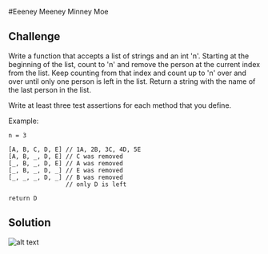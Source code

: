 #Eeeney Meeney Minney Moe

## Challenge
Write a function that accepts a list of strings and an int 'n'. Starting at the beginning of the list, count to 'n' and
remove the person at the current index from the list. Keep counting from that index and count up to 'n' over and over
until only one person is left in the list. Return a string with the name of the last person in the list.

Write at least three test assertions for each method that you define.

Example:

```
n = 3

[A, B, C, D, E] // 1A, 2B, 3C, 4D, 5E
[A, B, _, D, E] // C was removed
[_, B, _, D, E] // A was removed
[_, B, _, D, _] // E was removed
[_, _, _, D, _] // B was removed
                // only D is left

return D
```

## Solution
![alt text](assets/eeney_meeney.jpg "eeney_meeney")
